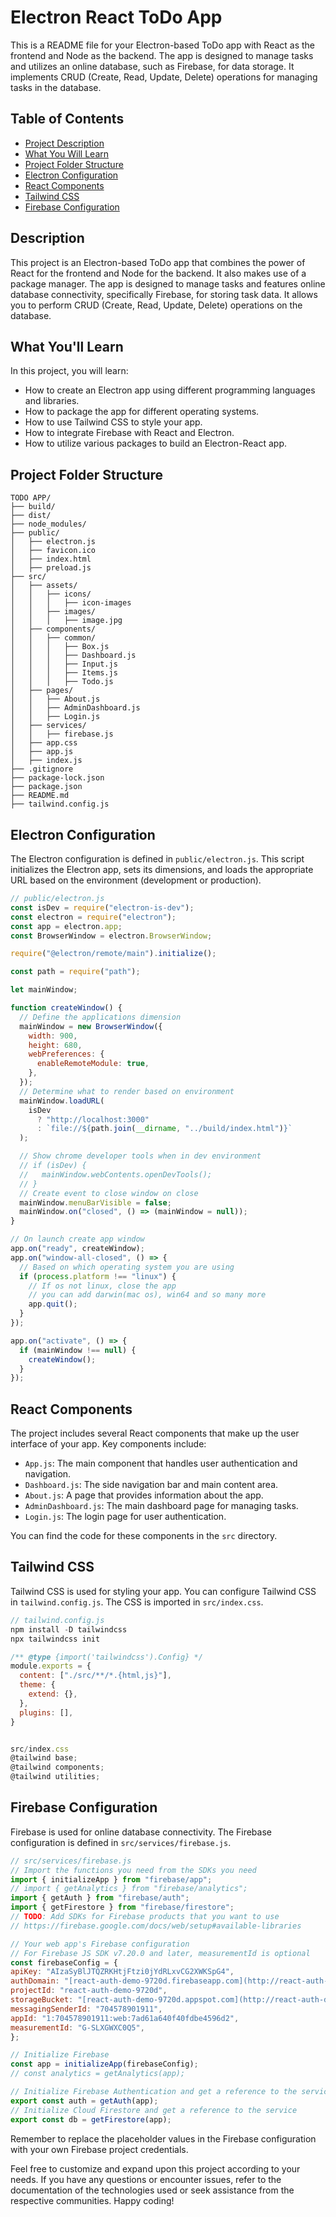 # Electron React ToDo App

This is a README file for your Electron-based ToDo app with React as the frontend and Node as the backend. The app is designed to manage tasks and utilizes an online database, such as Firebase, for data storage. It implements CRUD (Create, Read, Update, Delete) operations for managing tasks in the database.

## Table of Contents
- [Project Description](#description)
- [What You Will Learn](#what-youll-learn)
- [Project Folder Structure](#project-folder-structure)
- [Electron Configuration](#electron-configuration)
- [React Components](#react-components)
- [Tailwind CSS](#tailwind-css)
- [Firebase Configuration](#firebase-configuration)

## Description

This project is an Electron-based ToDo app that combines the power of React for the frontend and Node for the backend. It also makes use of a package manager. The app is designed to manage tasks and features online database connectivity, specifically Firebase, for storing task data. It allows you to perform CRUD (Create, Read, Update, Delete) operations on the database.

## What You'll Learn

In this project, you will learn:

- How to create an Electron app using different programming languages and libraries.
- How to package the app for different operating systems.
- How to use Tailwind CSS to style your app.
- How to integrate Firebase with React and Electron.
- How to utilize various packages to build an Electron-React app.

## Project Folder Structure

```
TODO APP/
├── build/
├── dist/
├── node_modules/
├── public/
│   ├── electron.js
│   ├── favicon.ico
│   ├── index.html
│   ├── preload.js
├── src/
│   ├── assets/
│   │   ├── icons/
│   │   │   ├── icon-images
│   │   ├── images/
│   │   │   ├── image.jpg
│   ├── components/
│   │   ├── common/
│   │   │   ├── Box.js
│   │   │   ├── Dashboard.js
│   │   │   ├── Input.js
│   │   │   ├── Items.js
│   │   │   ├── Todo.js
│   ├── pages/
│   │   ├── About.js
│   │   ├── AdminDashboard.js
│   │   ├── Login.js
│   ├── services/
│   │   ├── firebase.js
│   ├── app.css
│   ├── app.js
│   ├── index.js
├── .gitignore
├── package-lock.json
├── package.json
├── README.md
├── tailwind.config.js
```

## Electron Configuration

The Electron configuration is defined in `public/electron.js`. This script initializes the Electron app, sets its dimensions, and loads the appropriate URL based on the environment (development or production).

```javascript
// public/electron.js
const isDev = require("electron-is-dev");
const electron = require("electron");
const app = electron.app;
const BrowserWindow = electron.BrowserWindow;

require("@electron/remote/main").initialize();

const path = require("path");

let mainWindow;

function createWindow() {
  // Define the applications dimension
  mainWindow = new BrowserWindow({
    width: 900,
    height: 680,
    webPreferences: {
      enableRemoteModule: true,
    },
  });
  // Determine what to render based on environment
  mainWindow.loadURL(
    isDev
      ? "http://localhost:3000"
      : `file://${path.join(__dirname, "../build/index.html")}`
  );

  // Show chrome developer tools when in dev environment
  // if (isDev) {
  //   mainWindow.webContents.openDevTools();
  // }
  // Create event to close window on close
  mainWindow.menuBarVisible = false;
  mainWindow.on("closed", () => (mainWindow = null));
}

// On launch create app window
app.on("ready", createWindow);
app.on("window-all-closed", () => {
  // Based on which operating system you are using
  if (process.platform !== "linux") {
    // If os not linux, close the app
    // you can add darwin(mac os), win64 and so many more
    app.quit();
  }
});

app.on("activate", () => {
  if (mainWindow !== null) {
    createWindow();
  }
});
```

## React Components

The project includes several React components that make up the user interface of your app. Key components include:

- `App.js`: The main component that handles user authentication and navigation.
- `Dashboard.js`: The side navigation bar and main content area.
- `About.js`: A page that provides information about the app.
- `AdminDashboard.js`: The main dashboard page for managing tasks.
- `Login.js`: The login page for user authentication.

You can find the code for these components in the `src` directory.

## Tailwind CSS

Tailwind CSS is used for styling your app. You can configure Tailwind CSS in `tailwind.config.js`. The CSS is imported in `src/index.css`.

```javascript
// tailwind.config.js
npm install -D tailwindcss
npx tailwindcss init

/** @type {import('tailwindcss').Config} */
module.exports = {
  content: ["./src/**/*.{html,js}"],
  theme: {
    extend: {},
  },
  plugins: [],
}


src/index.css
@tailwind base;
@tailwind components;
@tailwind utilities;

```

## Firebase Configuration

Firebase is used for online database connectivity. The Firebase configuration is defined in `src/services/firebase.js`.

```javascript
// src/services/firebase.js
// Import the functions you need from the SDKs you need
import { initializeApp } from "firebase/app";
// import { getAnalytics } from "firebase/analytics";
import { getAuth } from "firebase/auth";
import { getFirestore } from "firebase/firestore";
// TODO: Add SDKs for Firebase products that you want to use
// https://firebase.google.com/docs/web/setup#available-libraries

// Your web app's Firebase configuration
// For Firebase JS SDK v7.20.0 and later, measurementId is optional
const firebaseConfig = {
apiKey: "AIzaSyBlJTQZRKHtjFtzi0jYdRLxvCG2XWKSpG4",
authDomain: "[react-auth-demo-9720d.firebaseapp.com](http://react-auth-demo-9720d.firebaseapp.com/)",
projectId: "react-auth-demo-9720d",
storageBucket: "[react-auth-demo-9720d.appspot.com](http://react-auth-demo-9720d.appspot.com/)",
messagingSenderId: "704578901911",
appId: "1:704578901911:web:7ad61a640f40fdbe4596d2",
measurementId: "G-SLXGWXC0Q5",
};

// Initialize Firebase
const app = initializeApp(firebaseConfig);
// const analytics = getAnalytics(app);

// Initialize Firebase Authentication and get a reference to the service
export const auth = getAuth(app);
// Initialize Cloud Firestore and get a reference to the service
export const db = getFirestore(app);
```

Remember to replace the placeholder values in the Firebase configuration with your own Firebase project credentials.

Feel free to customize and expand upon this project according to your needs. If you have any questions or encounter issues, refer to the documentation of the technologies used or seek assistance from the respective communities. Happy coding!
